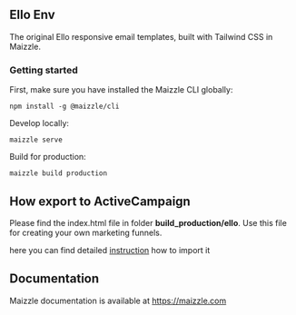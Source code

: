 ## Ello Env

The original Ello responsive email templates, built with Tailwind CSS in Maizzle.

### Getting started

First, make sure you have installed the Maizzle CLI globally:

```
npm install -g @maizzle/cli
```

Develop locally:

```
maizzle serve
```

Build for production:

```
maizzle build production
```

## How export to ActiveCampaign

Please find the index.html file in folder **build_production/ello**.
Use this file for creating your own marketing funnels.

here you can find detailed [ instruction](https://help.activecampaign.com/hc/en-us/articles/220687347-How-to-send-a-custom-HTML-email-campaign) how to import it

## Documentation

Maizzle documentation is available at https://maizzle.com
